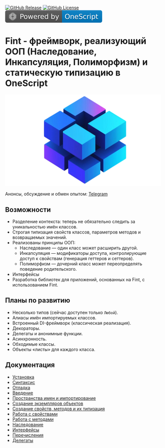 [![GitHub Release](https://img.shields.io/github/v/release/Macegor/fint)](https://github.com/Macegor/fint/releases)
[![GitHub License](https://img.shields.io/github/license/Macegor/fint)](https://github.com/Macegor/fint/blob/main/LICENSE)
[![OneScript](resources/oscript.svg)](https://github.com/EvilBeaver/OneScript)

# Fint - фреймворк, реализующий ООП (Наследование, Инкапсуляция, Полиморфизм) и статическую типизацию в OneScript

![Logo](resources/logo.png)

Анонсы, обсуждение и обмен опытом: [Telegram](https://t.me/fint_onescript)

## Возможности

- Разделение контекста: теперь не обязательно следить за уникальностью имён классов.
- Строгая типизация свойств классов, параметров методов и возвращаемых значений.
- Реализованы принципы ООП:
  - Наследование — один класс может расширить другой.
  - Инкапсуляция — модификаторы доступа, контролирующие доступ к свойствам (генерация геттеров и сеттеров).
  - Полиморфизм — дочерний класс может переопределять поведение родительского.
- Интерфейсы
- Разработка библиотек для приложений, основанных на Fint, с использованием Fint.

## Планы по развитию

- Несколько типов (сейчас доступен только `Любой`).
- Алиасы имён импортируемых классов.
- Встроенный DI-фреймворк (классическая реализация).
- Декораторы.
- Делегаты и анонимные функции.
- Асинхронность.
- Обходимые классы.
- Объекты «листы» для каждого класса.

## Документация

- [Установка](docs/installation.md)
- [Синтаксис](docs/syntax.md)
- [Отладка](docs/debugging.md)
- [Введение](docs/introduction.md)
- [Пространства имен и импортирование](docs/namespaces.md)
- [Создание экземпляров объектов](docs/instantiation.md)
- [Создание свойств, методов и их типизация](docs/typing.md)
- [Работа с свойствами](docs/properties.md)
- [Работа с методами](docs/methods.md)
- [Наследование](docs/inheritance.md)
- [Интерфейсы](docs/interfaces.md)
- [Перечисления](docs/enumeration.md)
- [Делегаты](docs/delegate.md)
